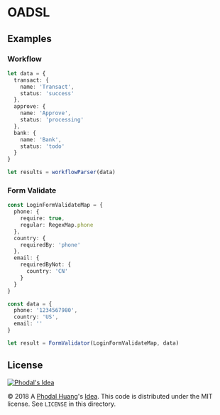 # OADSL

Examples
---

### Workflow

```typescript
let data = {
  transact: {
    name: 'Transact',
    status: 'success'
  },
  approve: {
    name: 'Approve',
    status: 'processing'
  },
  bank: {
    name: 'Bank',
    status: 'todo'
  }
}

let results = workflowParser(data)
``` 

### Form Validate

```typescript
const LoginFormValidateMap = {
  phone: {
    require: true,
    regular: RegexMap.phone
  },
  country: {
    requiredBy: 'phone'
  },
  email: {
    requiredByNot: {
      country: 'CN'
    }
  }
}

const data = {
  phone: '1234567980',
  country: 'US',
  email: ''
}

let result = FormValidator(LoginFormValidateMap, data)
```

License
---

[![Phodal's Idea](http://brand.phodal.com/shields/idea-small.svg)](http://ideas.phodal.com/)

© 2018 A [Phodal Huang](https://www.phodal.com)'s [Idea](http://github.com/phodal/ideas).  This code is distributed under the MIT license. See `LICENSE` in this directory.



